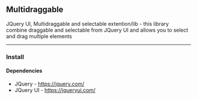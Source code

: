 ## Multidraggable
JQuery UI, Multidraggable and selectable extention/lib - this library combine draggable and selectable from JQuery UI and allows you to select and drag multiple elements
___
### Install

#### Dependencies
* JQuery - https://jquery.com/
* JQuery UI - https://jqueryui.com/
